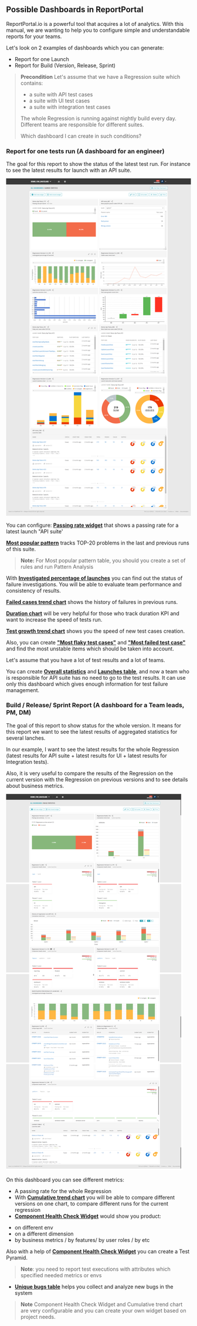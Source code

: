 ## Possible Dashboards in ReportPortal

ReportPortal.io is a powerful tool that acquires a lot of analytics. With this manual, we are wanting to help you to configure simple and understandable reports for your teams.

Let's look on 2 examples of dashboards which you can generate:
* Report for one Launch
* Report for Build (Version, Release, Sprint)

> **Precondition**
> Let's assume that we have a Regression suite which contains:
>
> - a suite with API test cases
> - a suite with UI test cases
> - a suite with integration test cases
>
> The whole Regression is running against nightly build every day.
> Different teams are responsible for different suites.
>
> Which dashboard I can create in such conditions?

###  Report for one tests run (A dashboard for an engineer)

The goal for this report to show the status of the latest test run. For instance to see the latest results for launch with an API suite. 

![Launch Report](img/dashboards/launch-report.png)

You can configure:
[**Passing rate widget**](https://reportportal.io/docs/Passing-rate-summary) that shows a passing rate for a latest launch "API suite'

[**Most popular pattern**](https://reportportal.io/docs/Most-popular-pattern) tracks TOP-20 problems in the last and previous runs of this suite. 

> **Note:** For Most popular pattern table, you should you create a set of rules and run Pattern Analysis

With [**Investigated percentage of launches**](https://reportportal.io/docs/Investigated-percentage-of) you can find out the status of failure investigations. You will be able to evaluate team performance and consistency of results.

[**Failed cases trend chart**](https://reportportal.io/docs/Failed-cases-trend) shows the history of failures in previous runs. 

[**Duration chart**](https://reportportal.io/docs/Launches-duration-chart) will be very helpful for those who track duration KPI and want to increase the speed of tests run. 

[**Test growth trend chart**](https://reportportal.io/docs/Test-cases-growth-trend) shows you the speed of new test cases creation.

Also, you can create [**"Most flaky test cases"**](https://reportportal.io/docs/Flaky-test-cases) and [**"Most failed test case"**](https://reportportal.io/docs/Most-failed-test-cases) and find the most unstable items which should be taken into account.

Let's assume that you have a lot of test results and a lot of teams.

You can create [**Overall statistics**](https://reportportal.io/docs/Overall-statistics) and [**Launches table**](https://reportportal.io/docs/Launches-table), and now a team who is responsible for API suite has no need to go to the test results. It can use only this dashboard which gives enough information for test failure management.

###  Build / Release/ Sprint Report (A dashboard for a Team leads, PM, DM)

The goal of this report to show status for the whole version. It means for this report we want to see the latest results of aggregated statistics for several lanches.

In our example, I want to see the latest results for the whole Regression (latest results for API suite + latest results for UI + latest results for Integration tests).

Also, it is very useful to compare the results of the Regression on the current version with the Regression on previous versions and to see details about business metrics.

![Build report](img/dashboards/build-report.png)

On this dashboard you can see different metrics:

- A passing rate for the whole Regression
- With [**Cumulative trend chart**](https://reportportal.io/docs/Cumulative-trend-chart) you will be able to compare different versions on one chart, to compare different runs for the current regression
- [**Component Health Check Widget**](https://reportportal.io/docs/Component-health-check) would show you product:

* on different env
* on a different dimension
* by business metrics / by features/ by user roles / by etc

Also with a help of [**Component Health Check Widget**](https://reportportal.io/docs/Component-health-check) you can create a Test Pyramid.

>**Note**: you need to report test executions with attributes which specified needed metrics or envs

- [**Unique bugs table**](https://reportportal.io/docs/Unique-bugs-table) helps you collect and analyze new bugs in the system

>**Note** Component Health Check Widget and Cumulative trend chart are very configurable and you can create your own widget based on project needs.




